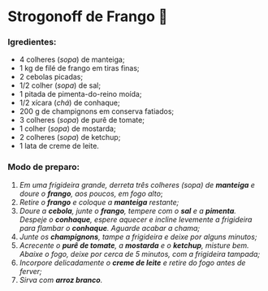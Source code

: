 # Strogonoff de Frango :chicken:

### Igredientes:

- 4 colheres (_sopa_) de manteiga;
- 1 kg de filé de frango em tiras finas;
- 2 cebolas picadas;
- 1/2 colher (_sopa_) de sal;
- 1 pitada de pimenta-do-reino moída;
- 1/2 xícara (_chá_) de conhaque;
- 200 g de champignons em conserva fatiados;
- 3 colheres (_sopa_) de purê de tomate;
- 1 colher (_sopa_) de mostarda;
- 2 colheres (_sopa_) de ketchup;
- 1 lata de creme de leite.

### Modo de preparo:

1. _Em uma frigideira grande, derreta três colheres (_sopa_) de **manteiga** e doure o **frango**, aos poucos, em fogo alto_;
2. _Retire o **frango** e coloque a **manteiga** restante;_
3. _Doure a **cebola**, junte o **frango**, tempere com o **sal** e a **pimenta**. Despeje o **conhaque**, espere aquecer e incline levemente a frigideira para flambar o **conhaque**. Aguarde acabar a chama;_
4. _Junte os **champignons**, tampe a frigideira e deixe por alguns minutos;_
5. _Acrecente o **purê de tomate**, a **mostarda** e o **ketchup**, misture bem. Abaixe o fogo, deixe por cerca de 5 minutos, com a frigideira tampada;_
6. _Incorpore delicadamente o **creme de leite** e retire do fogo antes de ferver;_ 
7. _Sirva com **arroz branco**._

